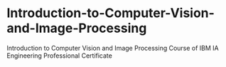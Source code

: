 # Introduction-to-Computer-Vision-and-Image-Processing
Introduction to Computer Vision and Image Processing Course of IBM IA Engineering Professional Certificate
